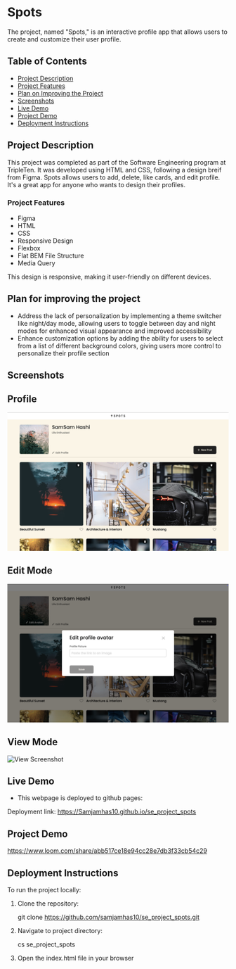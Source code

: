 # Spots

The project, named "Spots," is an interactive profile app that allows users to create and customize their user profile.

## Table of Contents

- [Project Description](#project-description)
- [Project Features](#project-features)
- [Plan on Improving the Project](#plan-for-improving-the-project)
- [Screenshots](#screenshots)
- [Live Demo](#live-demo)
- [Project Demo](#project-demo)
- [Deployment Instructions](#deployment-instructions)

## Project Description

This project was completed as part of the Software Engineering program at TripleTen. It was developed using HTML and CSS, following a design breif from Figma. Spots allows users to add, delete, like cards, and edit profile. It's a great app for anyone who wants to design their profiles.

### Project Features

- Figma
- HTML
- CSS
- Responsive Design
- Flexbox
- Flat BEM File Structure
- Media Query

This design is responsive, making it user-friendly on different devices.

## Plan for improving the project

- Address the lack of personalization by implementing a theme switcher like night/day mode, allowing users to toggle between day and night modes for enhanced visual appearance and improved accessibility
- Enhance customization options by adding the ability for users to select from a list of different background colors, giving users more control to personalize their profile section

## Screenshots

## Profile

![Profile Screenshot](profile-page.png)

## Edit Mode

![Edit Screenshot](edit-mode.png)

## View Mode

![View Screenshot](view-mode.png)

## Live Demo

- This webpage is deployed to github pages:

Deployment link: https://Samjamhas10.github.io/se_project_spots

## Project Demo

https://www.loom.com/share/abb517ce18e94cc28e7db3f33cb54c29

## Deployment Instructions

To run the project locally:

1. Clone the repository:

   git clone https://github.com/samjamhas10/se_project_spots.git

2. Navigate to project directory:

    cs se_project_spots

3. Open the index.html file in your browser

